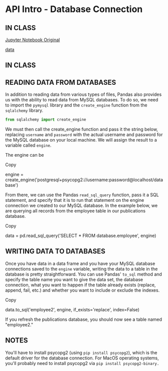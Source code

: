 ﻿# API Intro - Database Connection

## IN CLASS

[Jupyter Notebook Original](https://studio.ironhack.school/asset-v1:IRONHACK+DAFT+202004_SAO+type@asset+block@sql-connection-original.ipynb)

[data](https://studio.ironhack.school/asset-v1:IRONHACK+DAFT+202004_SAO+type@asset+block@sql_db.zip)

## IN CLASS

## READING DATA FROM DATABASES

In addition to reading data from various types of files, Pandas also provides us with the ability to read data from MySQL databases. To do so, we need to import the `pymysql` library and the `create_engine` function from the `sqlalchemy` library.

```python
from sqlalchemy import create_engine
```
We must then call the create_engine function and pass it the string below, replacing `username` and `password` with the actual username and password for the MySQL database on your local machine. We will assign the result to a variable called `engine`.

The engine can be

Copy

engine = create_engine('postgresql+psycopg2://username:password@localhost/database')

From there, we can use the Pandas `read_sql_query` function, pass it a SQL statement, and specify that it is to run that statement on the engine connection we created to our MySQL database. In the example below, we are querying all records from the employee table in our publications database.

Copy

data = pd.read_sql_query('SELECT * FROM database.employee', engine)

## [](http://studio.ironhack.school/container/block-v1:IRONHACK+DAPT+201906_SAO+type@vertical+block@e239a599aec54ba2a2fd1dc874eb08bc#writing-data-to-databases)WRITING DATA TO DATABASES

Once you have data in a data frame and you have your MySQL database connections saved to the `engine` variable, writing the data to a table in the database is pretty straightforward. You can use Pandas' `to_sql` method and specify the table name you want to give the data set, the database connection, what you want to happen if the table already exists (replace, append, fail, etc.) and whether you want to include or exclude the indexes.

Copy

data.to_sql('employee2', engine, if_exists='replace', index=False)

If you refresh the publications database, you should now see a table named "employee2."

## NOTES

You'll have to install psycopg2 (using `pip install psycopg2`), which is the default driver for the database connection. For MacOS operating systems, you'll probably need to install psycopg2 via `pip install psycopg2-binary.`
